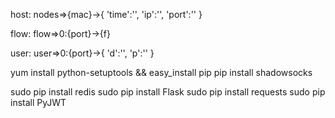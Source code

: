 host:
nodes=>{mac}->{
                   'time':'',
                   'ip':'',
                   'port':''
              }

flow:
flow=>0:{port}->{f}


user:
user=>0:{port}->{
                    'd':'',
                    'p':''
                }

yum install python-setuptools && easy_install pip
pip install shadowsocks

sudo pip install redis
sudo pip install Flask
sudo pip install requests
sudo pip install PyJWT
